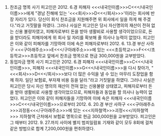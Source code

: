 1. 찬조금 명목 사기
피고인은 2012. 6.경 피해자 <<<내국인이름>>>C<<</내국인이름>>>에게 "경남 진해에 있는 '<<<회사>>>D<<</회사>>>'이라는 회사에 반장 자리가 있다. 당신이 회식 찬조금을 지원해주면 위 회사에서 일을 하게 해 주겠다."라고 거짓말을 하였다.
그러나 사실은 피고인은 당시 자신명의의 재산이 전혀 없는 신용 불량자였고, 피해자로부터 돈을 받아 생활비로 사용할 생각이었으므로, 돈을 받더라도 피해자에게 위 회사 일 자리를 확보해 줄 의사나 능력이 없었다.
피고인은 이와 같이 피해자를 기망하여 이에 속은 피해자로부터 2012. 6. 13.경 부산 사하구 <<<구아래주소>>>E<<</구아래주소>>>에 있는 <<<초등학교>>>F<<</초등학교>>>초등학교 앞에서 찬조금 명목으로 현금 300,000원을 교부받았다.
2. 동업자금 명목 사기
피고인은 2012. 6.경 피해자 <<<내국인이름>>>C<<</내국인이름>>>, 피해자 <<<내국인이름>>>G<<</내국인이름>>>을 다시 찾아가, "<<<회사>>>D<<</회사>>>보다 더 많은 수익을 낼 수 있는 마무리 도장업을 함께 하자. 일단 보험료, 부자재 비용 등을 달라."라고 거짓말을 하였다.
그러나 사실은 피고인은 당시 자신 명의의 재산이 전혀 없는 신용불량 상태였고, 피해자로부터 돈을 받아 생활비로 사용할 생각이었으므로, 피해자들과 동업을 할 의사나 능력이 없었다.
피고인은 이와 같이 피해자들을 기망하여 이에 속은 피해자 <<<내국인이름>>>C<<</내국인이름>>>으로부터 2012. 6. 20.경 부산 사하구 <<<구아래주소>>>괴정동<<</구아래주소>>>에 있는 <<<지하철역>>>괴정<<</지하철역>>> 지하철역 근처에서 보험료 명목으로 현금 300,000원을 교부받았다.
피고인은 그 때부터 2012. 9. 27.까지 사이에 별지 범죄일람표 기재와 같이 모두 8회에 걸쳐 같은 방법으로 합계 7,200,000원을 편취하였다.